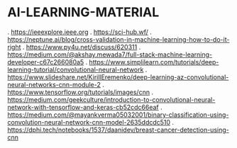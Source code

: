 # AI-LEARNING-MATERIAL
. https://ieeexplore.ieee.org
. https://sci-hub.wf/
. https://neptune.ai/blog/cross-validation-in-machine-learning-how-to-do-it-right
. https://www.py4u.net/discuss/620311
. https://medium.com/@akshay.mewada7/full-stack-machine-learning-developer-c67c266080a5
. https://www.simplilearn.com/tutorials/deep-learning-tutorial/convolutional-neural-network
. https://www.slideshare.net/KirillEremenko/deep-learning-az-convolutional-neural-networks-cnn-module-2
. https://www.tensorflow.org/tutorials/images/cnn
. https://medium.com/geekculture/introduction-to-convolutional-neural-network-with-tensorflow-and-keras-cb52cdc66eaf
. https://medium.com/@mayankverma05032001/binary-classification-using-convolution-neural-network-cnn-model-2635ddcdc510
. https://dphi.tech/notebooks/1537/daanidev/breast-cancer-detection-using-cnn
